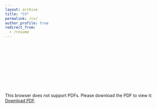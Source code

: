 ```yaml
---
layout: archive
title: "CV"
permalink: /cv/
author_profile: true
redirect_from:
  - /resume
---
```


<object data="https://lijingwang.github.io/files/Lijing_CV_Nov27_2022.pdf" type="application/pdf" width="750px" height="750px">
    <embed src="https://lijingwang.github.io/files/Lijing_CV_Nov27_2022.pdf" type="application/pdf">
        <p>This browser does not support PDFs. Please download the PDF to view it: <a href="https://lijingwang.github.io/files/Lijing_CV_Nov27_2022.pdf">Download PDF</a>.</p>
    </embed>
</object>